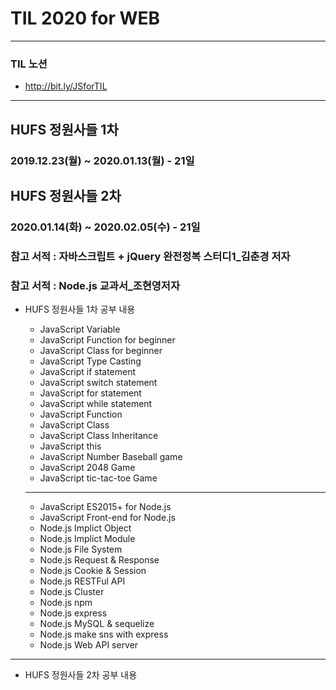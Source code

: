 # TIL 2020 for WEB

---

### TIL 노션

- <http://bit.ly/JSforTIL>

---

## HUFS 정원사들 1차
### 2019.12.23(월) ~ 2020.01.13(월) - 21일

## HUFS 정원사들 2차
### 2020.01.14(화) ~ 2020.02.05(수) - 21일

### 참고 서적 : 자바스크립트 + jQuery 완전정복 스터디1\_김춘경 저자

### 참고 서적 : Node.js 교과서\_조현영저자

- HUFS 정원사들 1차 공부 내용

  - JavaScript Variable
  - JavaScript Function for beginner
  - JavaScript Class for beginner
  - JavaScript Type Casting
  - JavaScript if statement
  - JavaScript switch statement
  - JavaScript for statement
  - JavaScript while statement
  - JavaScript Function
  - JavaScript Class
  - JavaScript Class Inheritance
  - JavaScript this
  - JavaScript Number Baseball game
  - JavaScript 2048 Game
  - JavaScript tic-tac-toe Game
  ---
  - JavaScript ES2015+ for Node.js
  - JavaScript Front-end for Node.js
  - Node.js Implict Object
  - Node.js Implict Module
  - Node.js File System
  - Node.js Request & Response
  - Node.js Cookie & Session
  - Node.js RESTFul API
  - Node.js Cluster
  - Node.js npm
  - Node.js express
  - Node.js MySQL & sequelize
  - Node.js make sns with express
  - Node.js Web API server

---
- HUFS 정원사들 2차 공부 내용
